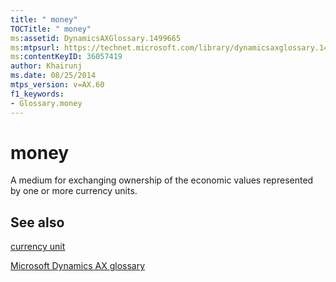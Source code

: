 ```yaml
---
title: " money"
TOCTitle: " money"
ms:assetid: DynamicsAXGlossary.1499665
ms:mtpsurl: https://technet.microsoft.com/library/dynamicsaxglossary.1499665(v=AX.60)
ms:contentKeyID: 36057419
author: Khairunj
ms.date: 08/25/2014
mtps_version: v=AX.60
f1_keywords:
- Glossary.money
---
```


# money

A medium for exchanging ownership of the economic values represented by one or more currency units.

## See also

[currency unit](currency-unit.md)

[Microsoft Dynamics AX glossary](glossary/microsoft-dynamics-ax-glossary.md)

  


